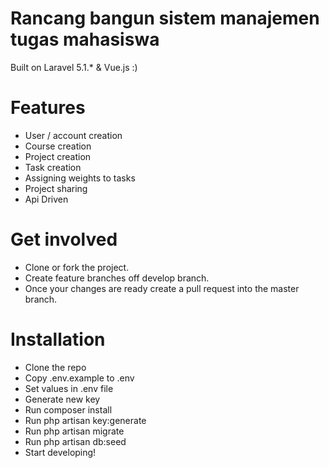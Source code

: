 # Rancang bangun sistem manajemen tugas mahasiswa

Built on Laravel 5.1.* & Vue.js :)

# Features
  - User / account creation
  - Course creation
  - Project creation
  - Task creation 
  - Assigning weights to tasks
  - Project sharing
  - Api Driven

# Get involved
  - Clone or fork the project. 
  - Create feature branches off develop branch.
  - Once your changes are ready create a pull request into the master branch.
   
# Installation
 - Clone the repo
 - Copy .env.example to .env
 - Set values in .env file
 - Generate new key
 - Run composer install
 - Run php artisan key:generate
 - Run php artisan migrate
 - Run php artisan db:seed
 - Start developing!


